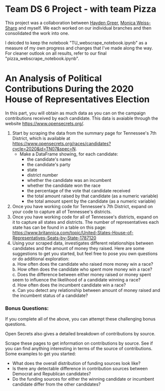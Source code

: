 # Team DS 6 Project - with team Pizza

This project was a collaboration between [Hayden Greer](https://github.com/hcgreer), [Monica Weiss-Sharp](https://github.com/MWeissSharp) and myself. We each worked on our individual branches and then consolidated the work into one.

I deicded to keep the notebook "TU_webscrape_notebook.ipynb" as a measure of my own progress and changes that I've made along the way. For cleaner outlook on all results, refer to our final "pizza_webscrape_notebook.ipynb".

# An Analysis of Political Contributions During the 2020 House of Representatives Election

In this part, you will obtain as much data as you can on the campaign contributions received by each candidate. This data is avaiable through the website https://www.opensecrets.org/.
1. Start by scraping the data from the summary page for Tennessee's 7th District, which is available at https://www.opensecrets.org/races/candidates?cycle=2020&id=TN07&spec=N.
    * Make a DataFrame showing, for each candidate:
        * the candidate's name
        * the candidate's party
        * state
        * district number
        * whether the candidate was an incumbent
        * whether the candidate won the race
        * the percentage of the vote that candidate received
        * the total amount raised by that candidate (as a numeric variable)
        * the total amount spent by the candidate (as a numeric variable)
2. Once you have working code for Tennessee's 7th District, expand on your code to capture all of Tennessee's districts.
3. Once you have working code for all of Tennessee's districts, expand on it to capture all states and districts. The number of representatives each state has can be found in a table on this page: https://www.britannica.com/topic/United-States-House-of-Representatives-Seats-by-State-1787120
4. Using your scraped data, investigates different relationships between candidates and the amount of money they raised. Here are some suggestions to get you started, but feel free to pose you own questions or do additional exploration:  
    a. How often does the candidate who raised more money win a race?  
    b. How often does the candidate who spent more money win a race?  
    c. Does the difference between either money raised or money spent seem to influence the likelihood of a candidate winning a race?  
    d. How often does the incumbent candidate win a race?  
    e. Can you detect any relationship between amount of money raised and the incumbent status of a candidate?

### Bonus Questions:
If you complete all of the above, you can attempt these challenging bonus questions.

Open Secrets also gives a detailed breakdown of contributions by source.

Scrape these pages to get information on contributions by source. See if you can find anything interesting in terms of the source of contributions. Some examples to get you started:
* What does the overall distribution of funding sources look like?
* Is there any detectable difference in contribution sources between Democrat and Republican candidates?
* Do the funding sources for either the winning candidate or incumbent candidate differ from the other candidates?